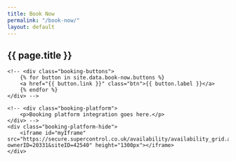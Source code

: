```yaml
---
title: Book Now
permalink: "/book-now/"
layout: default
---
```

<section id="book-now">
    <div class="about">
        <h2>{{ page.title }}</h2>
    </div>

    <!-- <div class="booking-buttons">
        {% for button in site.data.book-now.buttons %}
        <a href="{{ button.link }}" class="btn">{{ button.label }}</a>
        {% endfor %}
    </div> -->

    <!-- <div class="booking-platform">
        <p>Booking platform integration goes here.</p>
    </div> -->
    <div class="booking-platform-hide">
        <iframe id="myIframe" src="https://secure.supercontrol.co.uk/availability/availability_grid.asp?ownerID=20331&siteID=42540" height="1300px"></iframe>
    </div>
</section>
